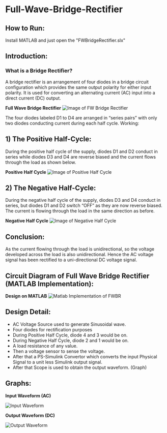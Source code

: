 # Full-Wave-Bridge-Rectifier


## How to Run:
Install MATLAB and just open the "FWBridgeRectifier.slx"

## Introduction:

### What is a Bridge Rectifier?
A bridge rectifier is an arrangement of four diodes in a bridge circuit configuration which provides the same output polarity for either input polarity. It is used for converting an alternating current (AC) input into a direct current (DC) output.

**Full Wave Bridge Rectifier**
![Image of FW Bridge Rectifier](../master/images/main.PNG) 



The four diodes labeled D1 to D4 are arranged in “series pairs” with only two diodes conducting current during each half cycle.
Working:

## 1) The Positive Half-Cycle:
During the positive half cycle of the supply, diodes D1 and D2 conduct in series while diodes D3 and D4 are reverse biased and the current flows through the load as shown below.

**Positive Half Cycle**
![Image of Positive Half Cycle](../master/images/p.png) 


## 2) The Negative Half-Cycle:
During the negative half cycle of the supply, diodes D3 and D4 conduct in series, but diodes D1 and D2 switch “OFF” as they are now reverse biased. The current is flowing through the load in the same direction as before.
 
**Negative Half Cycle**
![Image of Negative Half Cycle](../master/images/n.png) 




## Conclusion:
 As the current flowing through the load is unidirectional, so the voltage developed across the load is also unidirectional. Hence the AC voltage signal has been rectified to a uni-directional DC voltage signal.




## Circuit Diagram of Full Wave Bridge Rectifier (MATLAB Implementation): 

**Design on MATLAB**
![Matlab Implementation of FWBR](../master/images/m.png) 
                  

                  
## Design Detail:

* AC Voltage Source used to generate Sinusoidal wave.
* Four diodes for rectification purposes 
* During Positive Half Cycle, diode 4 and 3 would be on.
* During Negative Half Cycle, diode 2 and 1 would be on.
* A load resistance of any value. 
* Then a voltage sensor to sense the voltage.
* After that a PS-Simulink Convertor which converts the input Physical Signal to a unit less Simulink output signal.
* After that Scope is used to obtain the output waveform. (Graph)


## Graphs:

**Input Waveform (AC)**

![Input Waveform](../master/images/i.png) 


**Output Waveform (DC)**    

![Output Waveform](../master/images/o.png) 







